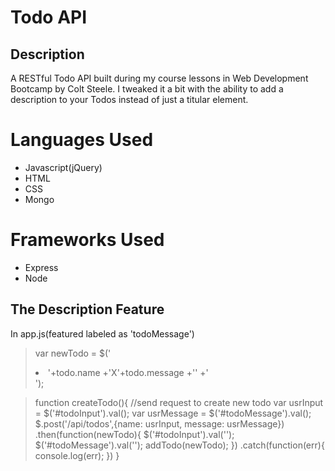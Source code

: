 # Todo API
## Description
A RESTful Todo API built during my course lessons in Web Development Bootcamp by Colt Steele. I tweaked it a bit with the ability to add a description to your Todos instead of just a titular element.
# Languages Used
* Javascript(jQuery)
* HTML
* CSS
* Mongo

# Frameworks Used
* Express
* Node

## The Description Feature
In app.js(featured labeled as 'todoMessage')

>   var newTodo = $('<li class="task">'+todo.name +'<span class="delete">X</span><span class="taskMessage">'+todo.message +'</span>' +'</li>');

> function createTodo(){
> //send request to create new todo
> var usrInput = $('#todoInput').val();
> var usrMessage = $('#todoMessage').val();
> $.post('/api/todos',{name: usrInput, message: usrMessage})
> .then(function(newTodo){
>   $('#todoInput').val('');
>  $('#todoMessage').val('');
>   addTodo(newTodo);
> })
> .catch(function(err){
>  console.log(err);
> })
> }

